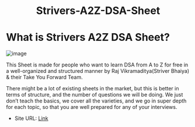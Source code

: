 <h1 align="center"> Strivers-A2Z-DSA-Sheet </h1>

# What is Strivers A2Z DSA Sheet?

![image](https://user-images.githubusercontent.com/108109935/198030893-e0c815ef-28fa-43df-8e8a-fc42243b59fa.png)

This Sheet is made for people who want to learn DSA from A to Z for free in a well-organized and structured manner by Raj Vikramaditya(Striver Bhaiya) & their Take You Forward Team.

There might be a lot of existing sheets in the market, but this is better in terms of structure, and the number of questions we will be doing. We just don’t teach the basics, we cover all the varieties, and we go in super depth for each topic, so that you are well prepared for any of your interviews.

- Site URL: [Link](https://takeuforward.org/strivers-a2z-dsa-course/strivers-a2z-dsa-course-sheet-2/)





